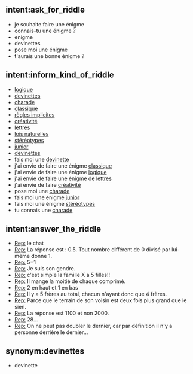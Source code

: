 ## intent:ask_for_riddle
- je souhaite faire une énigme
- connais-tu une énigme ?
- enigme
- devinettes
- pose moi une énigme
- t'aurais une bonne énigme ?

## intent:inform_kind_of_riddle

- [logique](riddle_category)
- [devinettes](riddle_category)
- [charade](riddle_category)
- [classique](riddle_category)
- [règles implicites](riddle_category)
- [créativité](riddle_category)
- [lettres](riddle_category)
- [lois naturelles](riddle_category)
- [stéréotypes](riddle_category)
- [junior](riddle_category)
- [devinettes](riddle_category)
- fais moi une [devinette](riddle_category)
- j'ai envie de faire une énigme [classique](riddle_category)
- j'ai envie de faire une énigme [logique](riddle_category)
- j'ai envie de faire une énigme de [lettres](riddle_category)
- j'ai envie de faire [créativité](riddle_category)
- pose moi une [charade](riddle_category)
- fais moi une enigme [junior](riddle_category)
- fais moi une énigme [stéréotypes](riddle_category)
- tu connais une [charade](riddle_category)

## intent:answer_the_riddle
- [Rep:](user_riddle_solution) le chat
- [Rep:](user_riddle_solution) La réponse est : 0.5. Tout nombre différent de 0 divisé par lui-même donne 1.
- [Rep:](user_riddle_solution) 5=1
- [Rep:](user_riddle_solution) Je suis son gendre.
- [Rep:](user_riddle_solution) c'est simple la famille X a 5 filles!!
- [Rep:](user_riddle_solution) Il mange la moitié de chaque comprimé.
- [Rep:](user_riddle_solution) 2 en haut et 1 en bas
- [Rep:](user_riddle_solution) Il y a 5 frères au total, chacun n'ayant donc que 4 frères.
- [Rep:](user_riddle_solution) Parce que le terrain de son voisin est deux fois plus grand que le sien.
- [Rep:](user_riddle_solution) La réponse est 1100 et non 2000.
- [Rep:](user_riddle_solution) 28...
- [Rep:](user_riddle_solution) On ne peut pas doubler le dernier, car par définition il n'y a personne derrière le dernier...

## synonym:devinettes
- devinette
